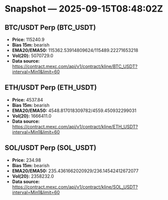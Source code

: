 # Snapshot — 2025-09-15T08:48:02Z

## BTC/USDT Perp (BTC_USDT)
- **Price:** 115240.9
- **Bias 15m:** bearish
- **EMA20/EMA50:** 115362.53914809624/115489.22271653218
- **Vol(20):** 5070729.0
- **Data source:** https://contract.mexc.com/api/v1/contract/kline/BTC_USDT?interval=Min1&limit=60

## ETH/USDT Perp (ETH_USDT)
- **Price:** 4537.84
- **Bias 15m:** bearish
- **EMA20/EMA50:** 4548.817018309782/4559.450932299031
- **Vol(20):** 1666411.0
- **Data source:** https://contract.mexc.com/api/v1/contract/kline/ETH_USDT?interval=Min1&limit=60

## SOL/USDT Perp (SOL_USDT)
- **Price:** 234.98
- **Bias 15m:** bearish
- **EMA20/EMA50:** 235.4361662020929/236.14542412672077
- **Vol(20):** 2358232.0
- **Data source:** https://contract.mexc.com/api/v1/contract/kline/SOL_USDT?interval=Min1&limit=60

